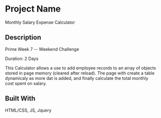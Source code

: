 # Project Name

Monthly Salary Expense Calculator

## Description
Prime Week 7 -- Weekend Challenge 

Duration: 2 Days


This Calculator allows a use to add employee records to an array of objects stored in page memory (cleared after reload). The page with create a table dynamicaly as more dat is added, and finally calculate the total monthly cost spent on salary. 

## Built With
HTML/CSS, JS, Jquery